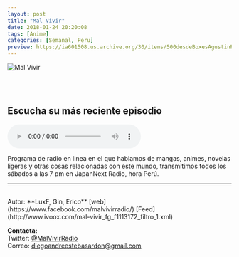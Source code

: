 ```yaml
---
layout: post
title: "Mal Vivir"
date: 2018-01-24 20:20:08
tags: [Anime]
categories: [Semanal, Peru]
preview: https://ia601508.us.archive.org/30/items/500desdeBoxesAgustinPalmeiro/300Mal%20vivir%20-%20Diego%20E.S..jpg
---
```


![Mal Vivir](https://ia801508.us.archive.org/30/items/500desdeBoxesAgustinPalmeiro/500Mal%20vivir%20-%20Diego%20E.S..jpg)

<br/>
<br/>

## Escucha su más reciente episodio

<!--reproductor-feed=http://www.ivoox.com/mal-vivir_fg_f1113172_filtro_1.xml-->
<!--reproductor-start-->
<audio id="audio" preload="auto" controls="" src="http://www.ivoox.com/mal-vivir-2t-143-blizzcon-keiko-presa-y_mf_29827904_feed_1.mp3"></audio>
<!--reproductor-end-->

Programa de radio en linea en el que hablamos de mangas, animes, novelas ligeras y otras cosas relacionadas con este mundo, transmitimos todos los sábados a las 7 pm en JapanNext Radio, hora Perú.  

_ _ _
<br>
Autor: **LuxF, Gin, Erico**  
[web](https://www.facebook.com/malvivirradio/)  
[Feed](http://www.ivoox.com/mal-vivir_fg_f1113172_filtro_1.xml)  


**Contacta:**  
Twitter: [@MalVivirRadio](https://twitter.com/MalVivirRadio)  
Correo: [diegoandreestebasardon@gmail.com](mailto:diegoandreestebasardon@gmail.com)  
